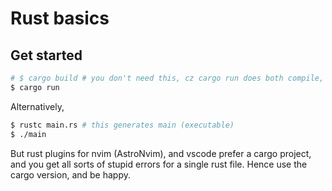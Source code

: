 # Rust basics

## Get started


```bash
# $ cargo build # you don't need this, cz cargo run does both compile, and run
$ cargo run
```

Alternatively,
```bash 
$ rustc main.rs # this generates main (executable)
$ ./main

```

But rust plugins for nvim (AstroNvim), and vscode prefer a cargo project, and you get all sorts of stupid errors 
for a single rust file. Hence use the cargo version, and be happy.
